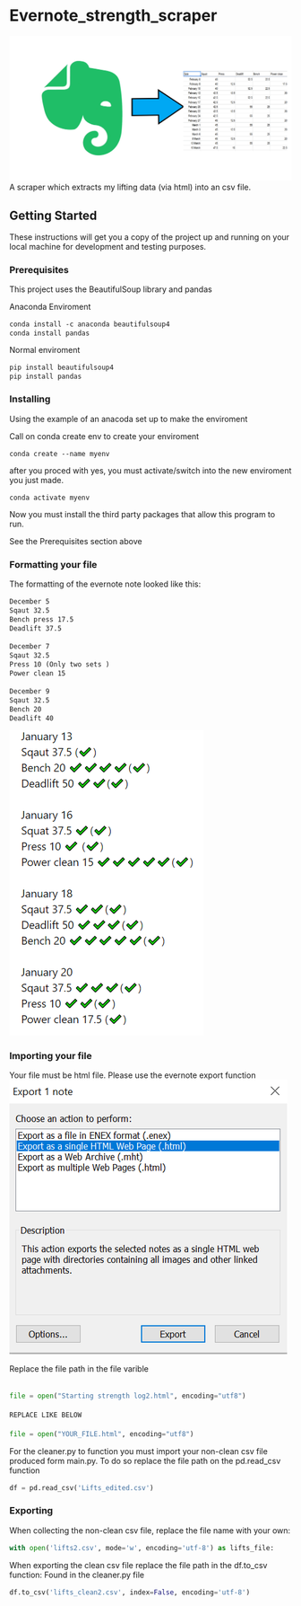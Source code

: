 # Evernote_strength_scraper
![image](README_Image.png)
A scraper which extracts my lifting data (via html) into an csv file. 


## Getting Started

These instructions will get you a copy of the project up and running on your local machine for development and testing purposes.

### Prerequisites

This project uses the BeautifulSoup library and pandas


Anaconda Enviroment
```
conda install -c anaconda beautifulsoup4 
conda install pandas
```

Normal enviroment

```
pip install beautifulsoup4
pip install pandas
```



### Installing

Using the example of an anacoda set up to make the enviroment

Call on conda create env to create your enviroment

```
conda create --name myenv
```
after you proced with yes, you must activate/switch into the new enviroment you just made.

```
conda activate myenv
```

Now you must install the third party packages that allow this program to run.

See the Prerequisites section above  

### Formatting your file
The formatting of the evernote note looked like this:

```
December 5
Sqaut 32.5
Bench press 17.5
Deadlift 37.5

December 7
Sqaut 32.5
Press 10 (Only two sets )
Power clean 15

December 9
Sqaut 32.5
Bench 20
Deadlift 40
```

![formatting](https://github.com/tobiolabode/Evernote_strength_scraper/blob/master/Evernote%20note%20OG.png)


### Importing your file
Your file must be html file. Please use the evernote export function
![exporting](https://github.com/tobiolabode/Evernote_strength_scraper/blob/master/export%20options.png)

Replace the file path in the file varible 

```python

file = open("Starting strength log2.html", encoding="utf8")

REPLACE LIKE BELOW

file = open("YOUR_FILE.html", encoding="utf8")

```

For the cleaner.py to function you must import your non-clean csv file produced form main.py.
To do so replace the file path on the pd.read_csv function

```python
df = pd.read_csv('Lifts_edited.csv')
```


### Exporting
When collecting the non-clean csv file, replace the file name with your own:

```python 
with open('lifts2.csv', mode='w', encoding='utf-8') as lifts_file:
```

When exporting the clean csv file replace the file path in the df.to_csv function:
Found in the cleaner.py file

```python
df.to_csv('lifts_clean2.csv', index=False, encoding='utf-8')
```

